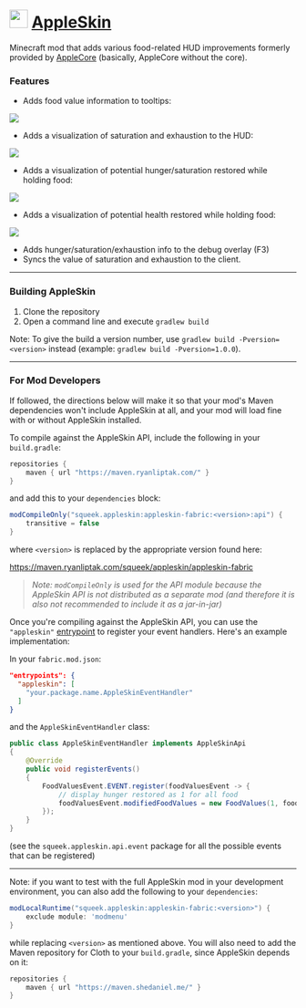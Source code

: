 <img src="https://www.ryanliptak.com/images/appleskin.png" width="32" /> [AppleSkin](https://minecraft.curseforge.com/projects/appleskin)
===========

Minecraft mod that adds various food-related HUD improvements formerly provided by [AppleCore](https://github.com/squeek502/AppleCore) (basically, AppleCore without the core).

### Features

* Adds food value information to tooltips:

![](https://i.imgur.com/YksBaUx.png)

* Adds a visualization of saturation and exhaustion to the HUD:

![](https://i.imgur.com/tmImVqo.gif)

* Adds a visualization of potential hunger/saturation restored while holding food:

![](https://i.imgur.com/aHf1QxQ.gif)

* Adds a visualization of potential health restored while holding food:

![](https://i.imgur.com/jUOKFUl.gif)

* Adds hunger/saturation/exhaustion info to the debug overlay (F3)
* Syncs the value of saturation and exhaustion to the client.

---

### Building AppleSkin
1. Clone the repository
2. Open a command line and execute ```gradlew build```

Note: To give the build a version number, use ```gradlew build -Pversion=<version>``` instead (example: ```gradlew build -Pversion=1.0.0```).

---

### For Mod Developers

If followed, the directions below will make it so that your mod's Maven dependencies won't include AppleSkin at all, and your mod will load fine with or without AppleSkin installed.

To compile against the AppleSkin API, include the following in your `build.gradle`:

```groovy
repositories {
	maven { url "https://maven.ryanliptak.com/" }
}
```

and add this to your `dependencies` block:

```groovy
modCompileOnly("squeek.appleskin:appleskin-fabric:<version>:api") {
    transitive = false
}
```

where `<version>` is replaced by the appropriate version found here:

https://maven.ryanliptak.com/squeek/appleskin/appleskin-fabric

> *Note: `modCompileOnly` is used for the API module because the AppleSkin API is not distributed as a separate mod (and therefore it is also not recommended to include it as a jar-in-jar)*

Once you're compiling against the AppleSkin API, you can use the `"appleskin"` [entrypoint](https://fabricmc.net/wiki/documentation:entrypoint) to register your event handlers. Here's an example implementation:

In your `fabric.mod.json`:

```json
"entrypoints": {
  "appleskin": [
    "your.package.name.AppleSkinEventHandler"
  ]
}
```
and the `AppleSkinEventHandler` class:
```java
public class AppleSkinEventHandler implements AppleSkinApi
{
	@Override
	public void registerEvents()
	{
		FoodValuesEvent.EVENT.register(foodValuesEvent -> {
			// display hunger restored as 1 for all food
			foodValuesEvent.modifiedFoodValues = new FoodValues(1, foodValuesEvent.defaultFoodValues.saturationModifier);
		});
	}
}
```

(see the `squeek.appleskin.api.event` package for all the possible events that can be registered)

---

Note: if you want to test with the full AppleSkin mod in your development environment, you can also add the following to your `dependencies`:

```groovy
modLocalRuntime("squeek.appleskin:appleskin-fabric:<version>") {
    exclude module: 'modmenu'
}
```

while replacing `<version>` as mentioned above. You will also need to add the Maven repository for Cloth to your `build.gradle`, since AppleSkin depends on it:

```groovy
repositories {
	maven { url "https://maven.shedaniel.me/" }
}
```
